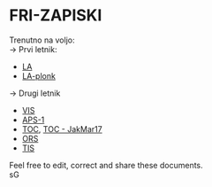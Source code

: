 # FRI-ZAPISKI

Trenutno na voljo: <br>
-> Prvi letnik:
- [LA](https://spagnolog.github.io/FRI-ZAPISKI/LA/la.pdf)
- [LA-plonk](https://spagnolog.github.io/FRI-ZAPISKI/LA/plonk/la-plonk.pdf)

-> Drugi letnik
- [VIS](https://spagnolog.github.io/FRI-ZAPISKI/VIS/vis.pdf)
- [APS-1](https://github.com/spagnoloG/FRI-ZAPISKI/blob/main/APS/aps.md)
- [TOC](https://spagnolog.github.io/FRI-ZAPISKI/TOC/toc.pdf), [TOC - JakMar17 ](https://github.com/JakMar17/IRZ-skripta )
- [ORS](https://github.com/spagnoloG/FRI-ZAPISKI/blob/main/ORS/ors.md)
- [TIS](https://spagnolog.github.io/FRI-ZAPISKI/TIS/tis.pdf)

Feel free to edit, correct and share these documents. <br>
sG
